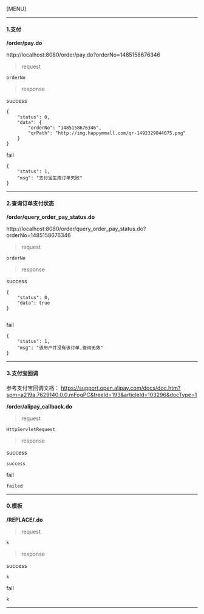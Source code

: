 [MENU]



------

#### 1.支付

**/order/pay.do**

http://localhost:8080/order/pay.do?orderNo=1485158676346


> request

```
orderNo
```

> response

success

```
{
    "status": 0,
    "data": {
        "orderNo": "1485158676346",
        "qrPath": "http://img.happymmall.com/qr-1492329044075.png"
    }
}
```

fail
```
{
    "status": 1,
    "msg": "支付宝生成订单失败"
}
```

------

#### 2.查询订单支付状态

**/order/query_order_pay_status.do**

http://localhost:8080/order/query_order_pay_status.do?orderNo=1485158676346


> request

```
orderNo
```

> response

success

```
{
    "status": 0,
    "data": true
}


```

fail
```
{
    "status": 1,
    "msg": "该用户并没有该订单,查询无效"
}
```

------


#### 3.支付宝回调

参考支付宝回调文档：
https://support.open.alipay.com/docs/doc.htm?spm=a219a.7629140.0.0.mFogPC&treeId=193&articleId=103296&docType=1

**/order/alipay_callback.do**

> request

```
HttpServletRequest
```

> response

success

```
success
```

fail
```
failed
```

------


#### 0.模板

**/REPLACE/.do**

> request

```
k
```

> response

success

```
k
```

fail
```
k
```

------
